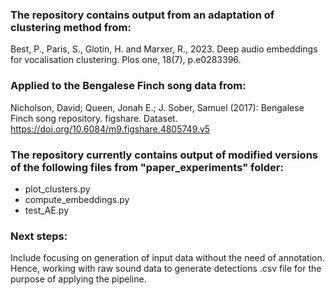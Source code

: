 ### The repository contains output from an adaptation of clustering method from: 
Best, P., Paris, S., Glotin, H. and Marxer, R., 2023. Deep audio embeddings for vocalisation clustering. Plos one, 18(7), p.e0283396.

### Applied to the Bengalese Finch song data from:
Nicholson, David; Queen, Jonah E.; J. Sober, Samuel (2017): Bengalese Finch song repository. figshare. Dataset. https://doi.org/10.6084/m9.figshare.4805749.v5

### The repository currently contains output of modified versions of the following files from "paper_experiments" folder: 
* plot_clusters.py
* compute_embeddings.py
* test_AE.py

### Next steps:
Include focusing on generation of input data without the need of annotation.
Hence, working with raw sound data to generate detections .csv file for the purpose of applying the pipeline.
